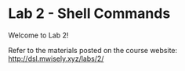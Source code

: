 # Lab 2 - Shell Commands

Welcome to Lab 2!

Refer to the materials posted on the course website: http://dsl.mwisely.xyz/labs/2/
